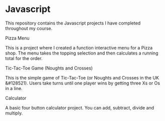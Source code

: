 # Javascript

This repository contains the Javascript projects I have completed throughout my course.



Pizza Menu

This is a project where I created a function interactive menu for a Pizza shop. The menu takes the topping selection and then calculates a running total for the order.

Tic-Tac-Toe Game (Noughts and Crosses)

This is the simple game of Tic-Tac-Toe (or Noughts and Crosses in the UK &#128521). Users take turns until one player wins by getting three Xs or Os in a line.


Calculator

A basic four button calculator project. You can add, subtract, divide and multiply.
